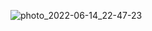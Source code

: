 ![photo_2022-06-14_22-47-23](https://user-images.githubusercontent.com/106507421/173677534-c9b14777-a988-4070-8b2e-3bb936ec77b9.jpg)
